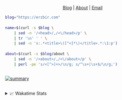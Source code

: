 <div dir="auto">
  <p dir="auto" align="center">
  </p>
  <p dir="auto" align="center">
    <a href="https://erzbir.com" rel="nofollow">Blog</a> |
    <a href="https://erzbir.com/about/" rel="nofollow">About</a> |
    <a href="mailto:contact@erzbir.com">Email</a>
  </p>
</div>

```bash
blog="https://erzbir.com"

name=$(curl -s $blog \
	| sed -n '/<head>/,/<\/head>/p' \
	| tr '\n' ' ' \
	| sed -n 's:.*<title>\([^<]*\)</title>.*:\1:p')

about=$(curl -s $blog/about \
	| sed -n '/<about>/,/<\/about>/p' \
	| perl -pe 's/<[^>]+>/\n/g; s/^\s+|\s+$/\n/g;')
```

##

<a href="https://github.com/Erzbir">
<img src="https://github-profile-summary-cards.vercel.app/api/cards/profile-details?username=Erzbir&theme=tokyonight" alt="summary">
</a>

##

<details>
<summary>📈 Wakatime Stats</summary>
<br>

![Erzbir's wakatime stats](https://github-readme-stats.vercel.app/api/wakatime?username=Erzbir\&layout=compact)

##

<!--START_SECTION:waka-->
![Code Time](http://img.shields.io/badge/Code%20Time-1%2C524%20hrs%2047%20mins-blue)

![Profile Views](http://img.shields.io/badge/Profile%20Views-1-blue)

**🐱 My GitHub Data** 

> 📦 328.7 kB Used in GitHub's Storage 
 > 
> 🏆 300 Contributions in the Year 2025
 > 
> 🚫 Not Opted to Hire
 > 
> 📜 33 Public Repositories 
 > 
> 🔑 13 Private Repositories 
 > 
**I Mostly Code in Java** 

```text
Java                     14 repos            █████████████░░░░░░░░░░░░   53.85 % 
Rust                     3 repos             ███░░░░░░░░░░░░░░░░░░░░░░   11.54 % 
Lua                      1 repo              █░░░░░░░░░░░░░░░░░░░░░░░░   03.85 % 
SCSS                     1 repo              █░░░░░░░░░░░░░░░░░░░░░░░░   03.85 % 
JavaScript               1 repo              █░░░░░░░░░░░░░░░░░░░░░░░░   03.85 % 
```



**Timeline**

![Lines of Code chart](https://raw.githubusercontent.com/Erzbir/Erzbir/main/assets/bar_graph.png)


 Last Updated on 23/09/2025 18:48:28 UTC
<!--END_SECTION:waka-->

</details>

##
